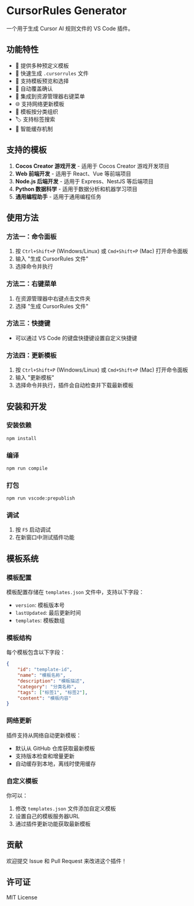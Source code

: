 # CursorRules Generator

一个用于生成 Cursor AI 规则文件的 VS Code 插件。

## 功能特性

- 🎯 提供多种预定义模板
- 🚀 快速生成 `.cursorrules` 文件
- 📝 支持模板预览和选择
- 🔄 自动覆盖确认
- 📂 集成到资源管理器右键菜单
- 🌐 支持网络更新模板
- 📁 模板按分类组织
- 🏷️ 支持标签搜索
- 💾 智能缓存机制

## 支持的模板

1. **Cocos Creator 游戏开发** - 适用于 Cocos Creator 游戏开发项目
2. **Web 前端开发** - 适用于 React、Vue 等前端项目
3. **Node.js 后端开发** - 适用于 Express、NestJS 等后端项目
4. **Python 数据科学** - 适用于数据分析和机器学习项目
5. **通用编程助手** - 适用于通用编程任务

## 使用方法

### 方法一：命令面板
1. 按 `Ctrl+Shift+P` (Windows/Linux) 或 `Cmd+Shift+P` (Mac) 打开命令面板
2. 输入 "生成 CursorRules 文件"
3. 选择命令并执行

### 方法二：右键菜单
1. 在资源管理器中右键点击文件夹
2. 选择 "生成 CursorRules 文件"

### 方法三：快捷键
- 可以通过 VS Code 的键盘快捷键设置自定义快捷键

### 方法四：更新模板
1. 按 `Ctrl+Shift+P` (Windows/Linux) 或 `Cmd+Shift+P` (Mac) 打开命令面板
2. 输入 "更新模板"
3. 选择命令并执行，插件会自动检查并下载最新模板

## 安装和开发

### 安装依赖
```bash
npm install
```

### 编译
```bash
npm run compile
```

### 打包
```bash
npm run vscode:prepublish
```

### 调试
1. 按 `F5` 启动调试
2. 在新窗口中测试插件功能

## 模板系统

### 模板配置
模板配置存储在 `templates.json` 文件中，支持以下字段：
- `version`: 模板版本号
- `lastUpdated`: 最后更新时间
- `templates`: 模板数组

### 模板结构
每个模板包含以下字段：
```json
{
    "id": "template-id",
    "name": "模板名称",
    "description": "模板描述",
    "category": "分类名称",
    "tags": ["标签1", "标签2"],
    "content": "模板内容"
}
```

### 网络更新
插件支持从网络自动更新模板：
- 默认从 GitHub 仓库获取最新模板
- 支持版本检查和增量更新
- 自动缓存到本地，离线时使用缓存

### 自定义模板
你可以：
1. 修改 `templates.json` 文件添加自定义模板
2. 设置自己的模板服务器URL
3. 通过插件更新功能获取最新模板

## 贡献

欢迎提交 Issue 和 Pull Request 来改进这个插件！

## 许可证

MIT License
